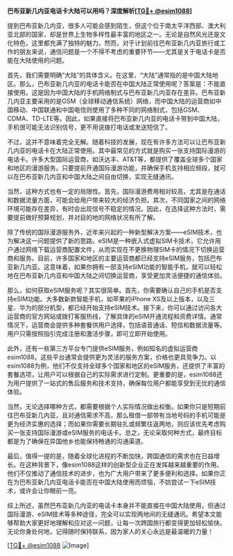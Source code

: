 **巴布亚新几内亚电话卡大陆可以用吗？深度解析[[TG💪+ @esim1088](https://t.me/s/esim1088)]**

提到巴布亚新几内亚，很多人可能会感到陌生，但这个位于南太平洋西部、澳大利亚北部的国家，却是世界上生物多样性最丰富的地区之一。无论是自然风光还是文化特色，这里都充满了独特的魅力。然而，对于计划前往巴布亚新几内亚旅行或工作的朋友来说，通信问题是一个不得不考虑的重要环节——尤其是关于电话卡是否能在大陆使用的问题。

首先，我们需要明确“大陆”的具体含义。在这里，“大陆”通常指的是中国大陆地区。那么，巴布亚新几内亚的电话卡能否在中国大陆正常使用呢？答案是：不能直接使用。这是因为中国大陆的手机网络制式与巴布亚新几内亚存在差异。巴布亚新几内亚主要采用的是GSM（全球移动通信系统）网络，而中国大陆的运营商如中国移动、中国联通和中国电信则使用了多种不同的网络制式，包括GSM、CDMA、TD-LTE等。因此，如果直接将巴布亚新几内亚的电话卡带到中国大陆，手机很可能无法识别信号，更不用说拨打电话或发送短信了。

不过，这并不意味着完全无解。随着科技的发展，现在有许多方法可以让巴布亚新几内亚的电话卡在大陆正常使用。其中最常见的方式就是购买一张支持国际漫游的电话卡。许多大型国际运营商，如沃达丰、AT&T等，都提供了覆盖全球多个国家和地区的漫游服务。只要提前开通国际漫游功能，并确保手机支持相应频段，就可以在巴布亚新几内亚和中国大陆之间自由切换，实现无缝通讯。

当然，这种方式也有一定的局限性。首先，国际漫游费用相对较高，尤其是在通话和数据流量方面，可能会给用户带来较大的经济负担。其次，不同国家之间的网络环境可能存在差异，有时会出现信号不稳定的情况。因此，在选择这种方法时，需要提前做好预算规划，并对目的地的网络状况有所了解。

除了传统的国际漫游服务外，近年来兴起的一种新型解决方案——eSIM技术，也为解决这一问题提供了新的思路。eSIM是一种嵌入式虚拟SIM卡技术，它允许用户通过网络下载运营商配置文件，从而实现在不更换物理SIM卡的情况下切换运营商和服务。目前，许多国家和地区的主要运营商都已经支持eSIM服务，包括巴布亚新几内亚。这意味着，如果你拥有一部支持eSIM功能的智能手机，就可以轻松地在巴布亚新几内亚和中国大陆之间切换运营商，享受更加灵活便捷的通信体验。

那么，如何获取eSIM服务呢？其实很简单。首先，你需要确认自己的手机是否支持eSIM功能。大多数新款智能手机，如苹果的iPhone XS及以上版本，以及三星、华为的部分机型，都已经开始支持eSIM技术。接下来，你可以通过访问各大运营商的官方网站或拨打客服热线，了解具体的eSIM开通流程和资费详情。通常情况下，运营商会提供多种套餐供用户选择，包括语音通话、短信和数据流量等。用户只需按照指引完成注册和激活步骤，即可立即开始使用。

此外，还有一些第三方平台专门提供eSIM服务，例如知名的虚拟运营商esim1088。这些平台通常会提供更为灵活的服务方案，价格也更具竞争力。以esim1088为例，他们不仅支持全球多个国家和地区的eSIM服务，还提供了丰富的套餐选项，让用户可以根据自己的实际需求进行定制。更重要的是，esim1088还为用户提供了一站式的售后服务和技术支持，确保每位用户都能享受到无忧的通信体验。

当然，无论选择哪种方式，都需要根据个人实际情况做出权衡。如果你只是短期前往巴布亚新几内亚，且对通信需求不高，那么租借一部带有当地号码的手机可能是更为经济实惠的选择；而如果你需要长期驻扎或频繁往返两地，则应该优先考虑购买一张支持国际漫游或eSIM服务的电话卡。总之，无论采取何种方式，最终目标都是为了确保在异国他乡也能保持畅通的沟通渠道。

最后，值得一提的是，随着全球化进程的不断加快，跨国通信的需求也在日益增长。在这种背景下，像esim1088这样的创新型企业正在发挥越来越重要的作用。他们不仅推动了通信技术的进步，也为广大用户带来了更多便利和选择。如果你正在为巴布亚新几内亚电话卡能否在中国大陆使用而烦恼，不妨尝试一下eSIM技术，或许会让你眼前一亮。

综上所述，虽然巴布亚新几内亚的电话卡本身并不能直接在中国大陆使用，但通过国际漫游、eSIM技术等多种途径，完全可以实现两地间的无缝通讯。希望本文能够帮助大家更好地理解和应对这一问题，让每一次跨国旅行都变得更加轻松愉快。无论你身处何地，记得随时保持联系，因为家人的关心永远是最温暖的力量！

[[TG💪+ @esim1088](https://t.me/s/esim1088) ![Image](https://i.postimg.cc/4NQfJmqS/Snipaste-2025-05-13-00-14-12.png)]